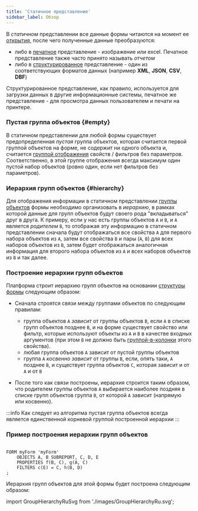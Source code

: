 ```yaml
---
title: 'Статичное представление'
sidebar_label: Обзор
---
```


В *статичном* представлении все данные формы читаются на момент ее [открытия](Open_form.md), после чего полученные данные преобразуются:

-   либо в [печатное](Print_view.md) представление - изображение или excel. Печатное представление также часто принято называть *отчетом*
-   либо в [структурированное](Structured_view.md) представление - один из соответствующих форматов данных (например **XML**, **JSON**, **CSV**, **DBF**)

Структурированное представление, как правило, используется для загрузки данных в другие информационные системы, печатное же представление - для просмотра данных пользователем и печати на принтере.

### Пустая группа объектов {#empty}

В статичном представлении для любой формы существует предопределенная *пустая* группа объектов, которая считается первой группой объектов на форме, не содержит ни одного объекта и, считается [группой отображения](Form_structure.md#drawgroup) свойств / фильтров без параметров. Соответственно, в этой группе отображения всегда максимум один пустой набор объектов (ровно один, если нет фильтров без параметров).

### Иерархия групп объектов {#hierarchy}

Для отображения информации в статичном представлении [группы объектов](Form_structure.md) формы необходимо организовать в *иерархию*, в рамках которой данные для групп объектов будут своего рода "вкладываться" друг в друга. К примеру, если у нас есть группы объектов `A` и `B`, и `A` является *родителем* `B`, то отображая эту информацию в статичном представлении сначала будут отображаться все свойства `A` для первого набора объектов из `A`, затем все свойства `B` и пары (`A`, `B`) для всех наборов объектов из `B`, затем будет отображаться аналогичная информация для второго набора объектов из `A` и всех наборов объектов из `B` и так далее.

### Построение иерархии групп объектов

Платформа строит иерархию групп объектов на основании [структуры формы](Form_structure.md) следующим образом:

-   Сначала строятся связи между группами объектов по следующим правилам:
    -   группа объектов `A` *зависит* от группы объектов `B`, если `А` в списке групп объектов позднее `B`, и на форме существует свойство или фильтр, которые используют объекты из `A` и `B` в качестве входных аргументов (при этом `B` не должно быть [группой-в-колонки](Form_structure.md#groupcolumns-broken) этого свойства).
    -   любая группа объектов `A` зависит от пустой группы объектов
    -   группа `A` *косвенно зависит* от группы `B`, если, опять таки, `A` позднее `B`, и существует группа объектов `C`, которая зависит и от `A` и от `B`

-   После того как связи построены, иерархия строится таким образом, что родителем группы объектов `A` выбирается наиболее поздняя в списке групп объектов группа `B`, от которой `A` зависит (напрямую или косвенно).


:::info
Как следует из алгоритма пустая группа объектов всегда является единственной корневой группой построенной иерархии
:::

### Пример построения иерархии групп объектов

```lsf

FORM myForm 'myForm'
    OBJECTS A, B SUBREPORT, C, D, E
    PROPERTIES f(B, C), g(A, C)
    FILTERS c(E) = C, h(B, D)
;
```

Иерархия групп объектов для этой формы будет построена следующим образом:

import GroupHierarchyRuSvg from './images/GroupHierarchyRu.svg';

<GroupHierarchyRuSvg />

  
